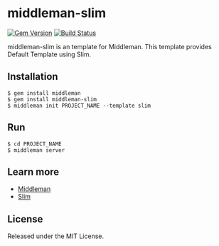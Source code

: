 # middleman-slim

[![Gem Version](https://badge.fury.io/rb/middleman-slim.svg)][gem]
[![Build Status](https://travis-ci.org/yterajima/middleman-slim.svg)][travis]

middleman-slim is an template for Middleman. This template provides Default Template using Slim.

## Installation

```
$ gem install middleman
$ gem install middleman-slim
$ middleman init PROJECT_NAME --template slim
```

## Run 
 
```
$ cd PROJECT_NAME
$ middleman server
```

## Learn more 

- [Middleman](http://middlemanapp.com/)
- [Slim](http://slim-lang.com/)

## License 

Released under the MIT License.

[gem]: https://rubygems.org/gems/middleman-slim
[travis]: http://travis-ci.org/yterajima/middleman-slim
